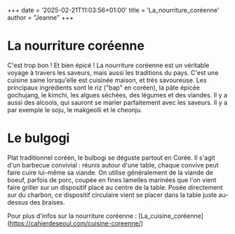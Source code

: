 +++
date = '2025-02-21T11:03:56+01:00'
title = 'La_nourriture_coréenne'
author = "Jeanne"
+++

# La nourriture coréenne

C'est trop bon ! Et bien épicé !
La nourriture coréenne est un véritable voyage à travers les saveurs, mais aussi les traditions du pays. C'est une cuisine saine lorsqu'elle est cuisinée maison, et très savoureuse.
Les principaux ingrédients sont le riz ("bap" en coréen), la pâte épicée gochujang, le kimchi, les algues séchées, des légumes et des viandes. 
Il y a aussi des alcools, qui sauront se marier parfaitement avec les saveurs. Il y a par exemple le soju, le makgeolli et le cheonju.

# Le bulgogi

Plat traditionnel coréen, le bulbogi se déguste partout en Corée. Il s'agit d'un barbecue convivial : réunis autour d'une table, chaque convive peut faire cuire lui-même sa viande.
On utilise généralement de la viande de boeuf, parfois de porc, coupée en fines lamelles marinées que l'on vient faire griller sur un dispositif placé au centre de la table. Posée directement sur du charbon, ce dispositif circulaire vient se placer dans la table juste au-dessus des braises.


Pour plus d'infos sur la nourriture coréenne :
[La_cuisine_coréenne] (https://cahierdeseoul.com/cuisine-coreenne/)